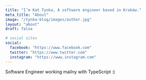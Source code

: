 ```yaml
---
title: "I’m Kat Tynka, A software engineer based in Kraków."
meta_title: "About"
image: "/tynka-blog/images/author.jpg"
layout: "about"
draft: false

# social sites
social:
  facebook: "https://www.facebook.com"
  twitter: "https://www.twitter.com"
  instagram: "https://www.instagram.com"
---
```


Software Engineer working mailny with TypeScript :)

